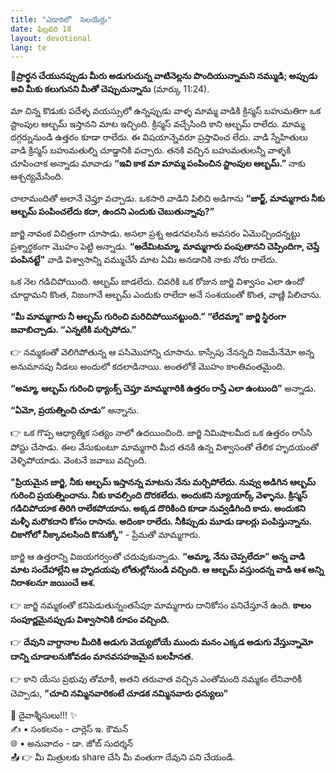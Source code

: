 ```yaml
---
title: "ఎడారిలో  సెలయేర్లు"
date: ఫిబ్రవరి 18
layout: devotional
lang: te
---
```


**📖ప్రార్థన చేయునప్పుడు మీరు అడుగుచున్న వాటినెల్లను పొందియున్నామని నమ్ముడి;  అప్పుడు అవి మీకు కలుగునని మీతో చెప్పుచున్నాను**
(మార్కు 11:24).


మా చిన్న కొడుకు పదేళ్ళ వయస్సులో ఉన్నప్పుడు వాళ్ళ మామ్మ వాడికి క్రిస్మస్ బహుమతిగా ఒక స్టాంపుల ఆల్బమ్ ఇస్తానని మాట ఇచ్చింది. క్రిస్మస్ వచ్చేసింది కాని ఆల్బమ్ రాలేదు. మామ్మ దగ్గర్నునుండి ఉత్తరం కూడా రాలేదు. ఈ విషయాన్నెవరూ ప్రస్తావించ లేదు. వాడి స్నేహితులు వాడి క్రిస్మస్ బహుమతుల్ని చూడ్డానికి వచ్చారు. తనకి వచ్చిన బహుమతులన్నీ వాళ్ళకి చూపించాక అన్నాడు మావాడు **“ఇవి కాక మా మామ్మ పంపించిన స్టాంపుల ఆల్బమ్.”** నాకు ఆశ్చర్యమేసింది.

చాలామందితో అలానే  చెప్తూ వచ్చాడు. ఒకసారి వాడిని పిలిచి అడిగాను **“జార్జ్, మామ్మగారు నీకు ఆల్బమ్ పంపించలేదు కదా, ఉందని ఎందుకు చెబుతున్నావు?”**

జార్జి నావంక విచిత్రంగా చూసాడు. అసలా ప్రశ్న అడగవలసిన అవసరం ఏమొచ్చిందన్నట్టు ప్రశ్నార్థకంగా మొహం పెట్టి అన్నాడు. **“అదేమిటమ్మా, మామ్మగారు పంపుతానని చెప్పిందిగా, చెప్తే పంపినట్టే"** వాడి విశ్వాసాన్ని వమ్ముచేసే మాట ఏమి అనడానికి నాకు నోరు రాలేదు.

ఒక నెల గడిచిపోయింది. ఆల్బమ్ జాడలేదు. చివరికి ఒక రోజున జార్జి విశ్వాసం ఎలా ఉందో చూద్దామని కొంత, నిజంగానే ఆల్బమ్ ఎందుకు రాలేదా అనే సంశయంతో కొంత, వాణ్ణి పిలిచాను.

**“మీ మామ్మగారు నీ ఆల్బమ్ గురించి మరిచిపోయినట్టుంది.” “లేదమ్మా" జార్జి స్థిరంగా జవాబిచ్చాడు. “ఎన్నటికి మర్చిపోదు.”**

👉 నమ్మకంతో వెలిగిపోతున్న ఆ పసిమొహాన్ని చూసాను. కాస్సేపు నేనన్నది నిజమేనేమో అన్న అనుమానపు నీడలు అందులో కదలాడినాయి. అంతలోకే మొహం కాంతివంతమైంది.

**“అమ్మా, ఆల్బమ్ గురించి థ్యాంక్స్ చెప్తూ మామ్మగారికి ఉత్తరం రాస్తే ఎలా ఉంటుంది”** అన్నాడు.

**“ఏమో, ప్రయత్నించి చూడు”** అన్నాను.

👉 ఒక గొప్ప ఆధ్యాత్మిక సత్యం నాలో ఉదయించింది. జార్జి నిమిషాలమీద ఒక ఉత్తరం రాసేసి పోస్టు చేసాడు. ఈల వేసుకుంటూ మామ్మగారి మీద తనకి ఉన్న విశ్వాసంతో తేలిక హృదయంతో వెళ్ళిపోయాడు. వెంటనే జవాబు వచ్చింది.

**"ప్రియమైన జార్జి, నీకు ఆల్బమ్ ఇస్తానన్న మాటను నేను మర్చిపోలేదు. నువ్వు అడిగిన ఆల్బమ్ గురించి ప్రయత్నించాను. నీకు కావల్సింది దొరకలేదు. అందుకని న్యూయార్క్ వెళ్ళాను. క్రిస్మస్ గడిచిపోయాక తిరిగి రాలేకపోయాను. అక్కడ దొరికింది కూడా నువ్వడిగింది కాదు. అందుకని మళ్ళీ మరొకదాని కోసం రాసాను. అదింకా రాలేదు. నీకిప్పుడు మూడు డాలర్లు పంపిస్తున్నాను. చికాగోలో నీక్కావలసింది కొనుక్కో”** - ప్రేమతో మామ్మగారు. 

జార్జి ఆ ఉత్తరాన్ని విజయగర్వంతో చదువుకున్నాడు. 
**“అమ్మా, నేను చెప్పలేదూ” అన్న వాడి మాట సందేహాల్లేని ఆ హృదయపు లోతుల్లోనుండి వచ్చింది. ఆ ఆల్బమ్ వస్తుందన్న వాడి ఆశ అన్ని నిరాశలనూ జయించే ఆశ.**

👉 జార్జి నమ్మకంతో కనిపెడుతున్నంతసేపూ మామ్మగారు దానికోసం పనిచేస్తూనే ఉంది. 
**కాలం సంపూర్ణమైనప్పుడు విశ్వాసానికి రూపం వచ్చింది.**

👉 **దేవుని వాగ్దానాల మీదికి అడుగు వెయ్యబోయే ముందు మనం ఎక్కడ అడుగు వేస్తున్నామో దాన్ని చూడాలనుకోవడం మానవసహజమైన బలహీనత.**

👉 కాని యేసు ప్రభువు తోమాకీ, అతని తరువాత వచ్చిన ఎంతోమంది నమ్మకం లేనివారికీ చెప్పాడు, **"చూచి నమ్మినవారికంటే చూడక నమ్మినవారు ధన్యులు"**

<div class="blessing">🙏 <span class="bless-text">దైవాశ్శీసులు!!!</span> ✨</div>

<div class="credit">✍️ <span class="credit-text">▪ సంకలనం - చార్లెస్ ఇ. కౌమన్</span></div>
<div class="credit">🌐 <span class="credit-text">▪ అనువాదం - డా. జోబ్ సుదర్శన్</span></div>


<div class="share">📤 👉 <span class="share-text">మీ మిత్రులకు share చేసి మీ వంతుగా దేవుని పని చేయండి.</span></div>
